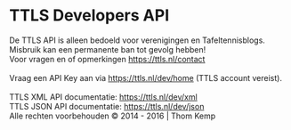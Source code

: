 # TTLS Developers API
De TTLS API is alleen bedoeld voor verenigingen en Tafeltennisblogs.<br />
Misbruik kan een permanente ban tot gevolg hebben!<br />
Voor vragen en of opmerkingen https://ttls.nl/contact<br />
<br />
Vraag een API Key aan via https://ttls.nl/dev/home (TTLS account vereist).<br />
<br />
TTLS XML API documentatie: https://ttls.nl/dev/xml<br />
TTLS JSON API documentatie: https://ttls.nl/dev/json<br />
Alle rechten voorbehouden © 2014 - 2016 | Thom Kemp<br />

